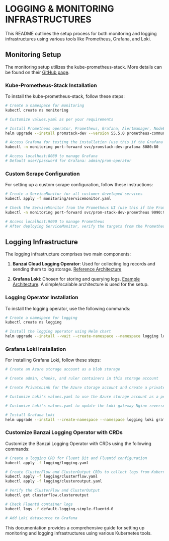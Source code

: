 
# LOGGING & MONITORING INFRASTRUCTURES

This README outlines the setup process for both monitoring and logging infrastructures using various tools like Prometheus, Grafana, and Loki.

## Monitoring Setup

The monitoring setup utilizes the kube-prometheus-stack. More details can be found on their [GitHub page](https://github.com/prometheus-community/helm-charts/tree/main/charts/kube-prometheus-stack).

### Kube-Prometheus-Stack Installation

To install the kube-prometheus-stack, follow these steps:

```bash
# Create a namespace for monitoring
kubectl create ns monitoring

# Customize values.yaml as per your requirements

# Install Prometheus operator, Prometheus, Grafana, Alertmanager, NodeExporter
helm upgrade --install promstack-dev --version 55.5.0 prometheus-community/kube-prometheus-stack -f monitoring/monitoring.values.yaml -n monitoring

# Access Grafana for testing the installation (use this if the Grafana DNS record does not exist)
kubectl -n monitoring port-forward svc/promstack-dev-grafana 8080:80

# Access localhost:8080 to manage Grafana
# Default user/password for Grafana: admin/prom-operator
```

### Custom Scrape Configuration

For setting up a custom scrape configuration, follow these instructions:

```bash
# Create a ServiceMonitor for all customer-developed services
kubectl apply -f monitoring/servicemonitor.yaml

# Check the ServiceMonitor from the Prometheus UI (use this if the Prometheus DNS record does not exist)
kubectl -n monitoring port-forward svc/prom-stack-dev-prometheus 9090:9090

# Access localhost:9090 to manage Prometheus
# After deploying ServiceMonitor, verify the targets from the Prometheus UI
```

## Logging Infrastructure

The logging infrastructure comprises two main components:

1. **Banzai Cloud Logging Operator**: Used for collecting log records and sending them to log storage. [Reference Architecture](https://kube-logging.dev/docs/)

2. **Grafana Loki**: Chosen for storing and querying logs. [Example Architecture](https://grafana.com/docs/loki/latest/get-started/deployment-modes/#simple-scalable). A simple/scalable architecture is used for the setup.

### Logging Operator Installation

To install the logging operator, use the following commands:

```bash
# Create a namespace for logging
kubectl create ns logging

# Install the logging operator using Helm chart
helm upgrade --install --wait --create-namespace --namespace logging logging-operator oci://ghcr.io/kube-logging/helm-charts/logging-operator
```

### Grafana Loki Installation

For installing Grafana Loki, follow these steps:

```bash
# Create an Azure storage account as a blob storage

# Create admin, chunks, and ruler containers in this storage account

# Create PrivateLink for the Azure storage account and create a private DNS record in the hub network

# Customize Loki's values.yaml to use the Azure storage account as a persistent volume

# Customize Loki's values.yaml to update the Loki-gateway Nginx reverse proxy client max body size

# Install Grafana Loki
helm upgrade --install --create-namespace --namespace logging loki grafana/loki -f logging/loki.values.yaml
```

### Customize Banzai Logging Operator with CRDs

Customize the Banzai Logging Operator with CRDs using the following commands:

```bash
# Create a logging CRD for Fluent Bit and Fluentd configuration
kubectl apply -f logging/logging.yaml

# Create ClusterFlow and ClusterOutput CRDs to collect logs from Kubernetes and push logs to Loki
kubectl apply -f logging/clusterflow.yaml
kubectl apply -f logging/clusteroutput.yaml

# Verify the ClusterFlow and ClusterOutput
kubectl get clusterflow,clusteroutput

# Check Fluentd container logs
kubectl logs -f default-logging-simple-fluentd-0

# Add Loki datasource to Grafana
```

This documentation provides a comprehensive guide for setting up monitoring and logging infrastructures using various Kubernetes tools.
